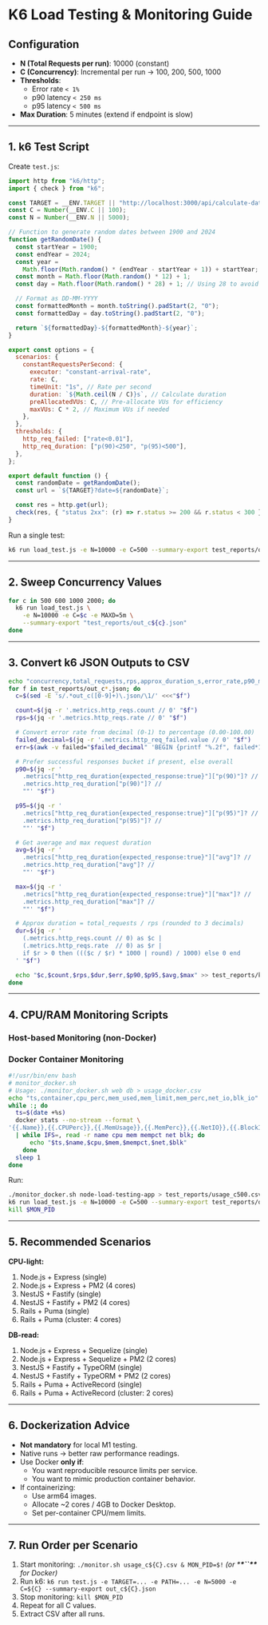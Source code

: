 # K6 Load Testing & Monitoring Guide

## **Configuration**

- **N (Total Requests per run)**: 10000 (constant)
- **C (Concurrency)**: Incremental per run → 100, 200, 500, 1000
- **Thresholds**:
  - Error rate `< 1%`
  - p90 latency `< 250 ms`
  - p95 latency `< 500 ms`
- **Max Duration**: 5 minutes (extend if endpoint is slow)

---

## **1. k6 Test Script**

Create `test.js`:

```js
import http from "k6/http";
import { check } from "k6";

const TARGET = __ENV.TARGET || "http://localhost:3000/api/calculate-date";
const C = Number(__ENV.C || 100);
const N = Number(__ENV.N || 5000);

// Function to generate random dates between 1900 and 2024
function getRandomDate() {
  const startYear = 1900;
  const endYear = 2024;
  const year =
    Math.floor(Math.random() * (endYear - startYear + 1)) + startYear;
  const month = Math.floor(Math.random() * 12) + 1;
  const day = Math.floor(Math.random() * 28) + 1; // Using 28 to avoid invalid dates

  // Format as DD-MM-YYYY
  const formattedMonth = month.toString().padStart(2, "0");
  const formattedDay = day.toString().padStart(2, "0");

  return `${formattedDay}-${formattedMonth}-${year}`;
}

export const options = {
  scenarios: {
    constantRequestsPerSecond: {
      executor: "constant-arrival-rate",
      rate: C,
      timeUnit: "1s", // Rate per second
      duration: `${Math.ceil(N / C)}s`, // Calculate duration
      preAllocatedVUs: C, // Pre-allocate VUs for efficiency
      maxVUs: C * 2, // Maximum VUs if needed
    },
  },
  thresholds: {
    http_req_failed: ["rate<0.01"],
    http_req_duration: ["p(90)<250", "p(95)<500"],
  },
};

export default function () {
  const randomDate = getRandomDate();
  const url = `${TARGET}?date=${randomDate}`;

  const res = http.get(url);
  check(res, { "status 2xx": (r) => r.status >= 200 && r.status < 300 });
}
```

Run a single test:

```bash
k6 run load_test.js -e N=10000 -e C=500 --summary-export test_reports/out_c500.json
```

---

## **2. Sweep Concurrency Values**

```bash
for c in 500 600 1000 2000; do
  k6 run load_test.js \
    -e N=10000 -e C=$c -e MAXD=5m \
    --summary-export "test_reports/out_c${c}.json"
done
```

---

## **3. Convert k6 JSON Outputs to CSV**

```bash
echo "concurrency,total_requests,rps,approx_duration_s,error_rate,p90_ms,p95_ms,avg_ms,max_ms" > test_reports/k6_summary.csv
for f in test_reports/out_c*.json; do
  c=$(sed -E 's/.*out_c([0-9]+)\.json/\1/' <<<"$f")

  count=$(jq -r '.metrics.http_reqs.count // 0' "$f")
  rps=$(jq -r '.metrics.http_reqs.rate // 0' "$f")

  # Convert error rate from decimal (0-1) to percentage (0.00-100.00)
  failed_decimal=$(jq -r '.metrics.http_req_failed.value // 0' "$f")
  err=$(awk -v failed="$failed_decimal" 'BEGIN {printf "%.2f", failed*100}')

  # Prefer successful responses bucket if present, else overall
  p90=$(jq -r '
    .metrics["http_req_duration{expected_response:true}"]["p(90)"]? //
    .metrics.http_req_duration["p(90)"]? //
    ""' "$f")

  p95=$(jq -r '
    .metrics["http_req_duration{expected_response:true}"]["p(95)"]? //
    .metrics.http_req_duration["p(95)"]? //
    ""' "$f")

  # Get average and max request duration
  avg=$(jq -r '
    .metrics["http_req_duration{expected_response:true}"]["avg"]? //
    .metrics.http_req_duration["avg"]? //
    ""' "$f")

  max=$(jq -r '
    .metrics["http_req_duration{expected_response:true}"]["max"]? //
    .metrics.http_req_duration["max"]? //
    ""' "$f")

  # Approx duration = total_requests / rps (rounded to 3 decimals)
  dur=$(jq -r '
    (.metrics.http_reqs.count // 0) as $c |
    (.metrics.http_reqs.rate  // 0) as $r |
    if $r > 0 then ((($c / $r) * 1000 | round) / 1000) else 0 end
  ' "$f")

  echo "$c,$count,$rps,$dur,$err,$p90,$p95,$avg,$max" >> test_reports/k6_summary.csv
done
```

---

## **4. CPU/RAM Monitoring Scripts**

### **Host-based Monitoring (non-Docker)**

### **Docker Container Monitoring**

```bash
#!/usr/bin/env bash
# monitor_docker.sh
# Usage: ./monitor_docker.sh web db > usage_docker.csv
echo "ts,container,cpu_perc,mem_used,mem_limit,mem_perc,net_io,blk_io"
while :; do
  ts=$(date +%s)
  docker stats --no-stream --format \
'{{.Name}},{{.CPUPerc}},{{.MemUsage}},{{.MemPerc}},{{.NetIO}},{{.BlockIO}}' "$@" \
  | while IFS=, read -r name cpu mem mempct net blk; do
      echo "$ts,$name,$cpu,$mem,$mempct,$net,$blk"
    done
  sleep 1
done
```

Run:

```bash
./monitor_docker.sh node-load-testing-app > test_reports/usage_c500.csv & MON_PID=$!
k6 run load_test.js -e N=10000 -e C=500 --summary-export test_reports/out_c500.json
kill $MON_PID
```

---

## **5. Recommended Scenarios**

**CPU-light:**

1. Node.js + Express (single)
2. Node.js + Express + PM2 (4 cores)
3. NestJS + Fastify (single)
4. NestJS + Fastify + PM2 (4 cores)
5. Rails + Puma (single)
6. Rails + Puma (cluster: 4 cores)

**DB-read:**

1. Node.js + Express + Sequelize (single)
2. Node.js + Express + Sequelize + PM2 (2 cores)
3. NestJS + Fastify + TypeORM (single)
4. NestJS + Fastify + TypeORM + PM2 (2 cores)
5. Rails + Puma + ActiveRecord (single)
6. Rails + Puma + ActiveRecord (cluster: 2 cores)

---

## **6. Dockerization Advice**

- **Not mandatory** for local M1 testing.
- Native runs → better raw performance readings.
- Use Docker **only if**:
  - You want reproducible resource limits per service.
  - You want to mimic production container behavior.
- If containerizing:
  - Use arm64 images.
  - Allocate \~2 cores / 4GB to Docker Desktop.
  - Set per-container CPU/mem limits.

---

## **7. Run Order per Scenario**

1. Start monitoring: `./monitor.sh usage_c${C}.csv & MON_PID=$!` _(or \***\*\`\`\*\*** for Docker)_
2. Run k6: `k6 run test.js -e TARGET=... -e PATH=... -e N=5000 -e C=${C} --summary-export out_c${C}.json`
3. Stop monitoring: `kill $MON_PID`
4. Repeat for all C values.
5. Extract CSV after all runs.

